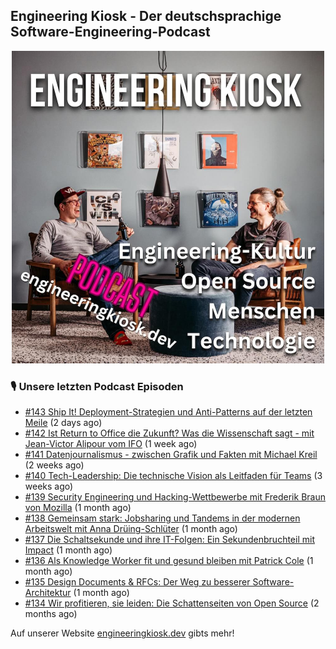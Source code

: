 ## Engineering Kiosk - Der deutschsprachige Software-Engineering-Podcast

<p align="center">
  <img width="500" height="500" src="https://github.com/EngineeringKiosk/.github/blob/main/images/podcast_square.jpg" alt="Engineering Kiosk Podcast" title="Engineering Kiosk Podcast">
</p>

### 🎙️ Unsere letzten Podcast Episoden


- [#143 Ship It! Deployment-Strategien und Anti-Patterns auf der letzten Meile](https://engineeringkiosk.dev) (2 days ago)
- [#142 Ist Return to Office die Zukunft? Was die Wissenschaft sagt - mit Jean-Victor Alipour vom IFO](https://engineeringkiosk.dev) (1 week ago)
- [#141 Datenjournalismus - zwischen Grafik und Fakten mit Michael Kreil](https://engineeringkiosk.dev) (2 weeks ago)
- [#140 Tech-Leadership: Die technische Vision als Leitfaden für Teams](https://engineeringkiosk.dev) (3 weeks ago)
- [#139 Security Engineering und Hacking-Wettbewerbe mit Frederik Braun von Mozilla](https://engineeringkiosk.dev) (1 month ago)
- [#138 Gemeinsam stark: Jobsharing und Tandems in der modernen Arbeitswelt mit Anna Drüing-Schlüter](https://engineeringkiosk.dev) (1 month ago)
- [#137 Die Schaltsekunde und ihre IT-Folgen: Ein Sekundenbruchteil mit Impact](https://engineeringkiosk.dev) (1 month ago)
- [#136 Als Knowledge Worker fit und gesund bleiben mit Patrick Cole](https://engineeringkiosk.dev) (1 month ago)
- [#135 Design Documents &amp; RFCs: Der Weg zu besserer Software-Architektur](https://engineeringkiosk.dev) (1 month ago)
- [#134 Wir profitieren, sie leiden: Die Schattenseiten von Open Source](https://engineeringkiosk.dev) (2 months ago)

Auf unserer Website [engineeringkiosk.dev](https://engineeringkiosk.dev/) gibts mehr!
